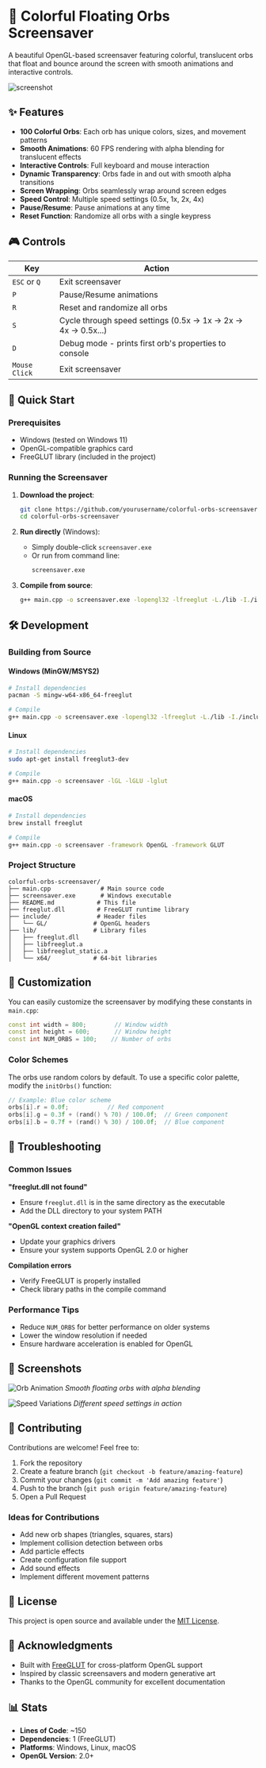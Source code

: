 # 🌈 Colorful Floating Orbs Screensaver

A beautiful OpenGL-based screensaver featuring colorful, translucent orbs that float and bounce around the screen with smooth animations and interactive controls.

![screenshot](screenshot.png)

## ✨ Features

- **100 Colorful Orbs**: Each orb has unique colors, sizes, and movement patterns
- **Smooth Animations**: 60 FPS rendering with alpha blending for translucent effects
- **Interactive Controls**: Full keyboard and mouse interaction
- **Dynamic Transparency**: Orbs fade in and out with smooth alpha transitions
- **Screen Wrapping**: Orbs seamlessly wrap around screen edges
- **Speed Control**: Multiple speed settings (0.5x, 1x, 2x, 4x)
- **Pause/Resume**: Pause animations at any time
- **Reset Function**: Randomize all orbs with a single keypress

## 🎮 Controls

| Key | Action |
|-----|--------|
| `ESC` or `Q` | Exit screensaver |
| `P` | Pause/Resume animations |
| `R` | Reset and randomize all orbs |
| `S` | Cycle through speed settings (0.5x → 1x → 2x → 4x → 0.5x...) |
| `D` | Debug mode - prints first orb's properties to console |
| `Mouse Click` | Exit screensaver |

## 🚀 Quick Start

### Prerequisites
- Windows (tested on Windows 11)
- OpenGL-compatible graphics card
- FreeGLUT library (included in the project)

### Running the Screensaver
1. **Download the project**:
   ```bash
   git clone https://github.com/yourusername/colorful-orbs-screensaver.git
   cd colorful-orbs-screensaver
   ```

2. **Run directly** (Windows):
   - Simply double-click `screensaver.exe`
   - Or run from command line:
     ```bash
     screensaver.exe
     ```

3. **Compile from source**:
   ```bash
   g++ main.cpp -o screensaver.exe -lopengl32 -lfreeglut -L./lib -I./include
   ```

## 🛠️ Development

### Building from Source

#### Windows (MinGW/MSYS2)
```bash
# Install dependencies
pacman -S mingw-w64-x86_64-freeglut

# Compile
g++ main.cpp -o screensaver.exe -lopengl32 -lfreeglut -L./lib -I./include
```

#### Linux
```bash
# Install dependencies
sudo apt-get install freeglut3-dev

# Compile
g++ main.cpp -o screensaver -lGL -lGLU -lglut
```

#### macOS
```bash
# Install dependencies
brew install freeglut

# Compile
g++ main.cpp -o screensaver -framework OpenGL -framework GLUT
```

### Project Structure
```
colorful-orbs-screensaver/
├── main.cpp              # Main source code
├── screensaver.exe       # Windows executable
├── README.md            # This file
├── freeglut.dll         # FreeGLUT runtime library
├── include/             # Header files
│   └── GL/             # OpenGL headers
├── lib/                # Library files
│   ├── freeglut.dll
│   ├── libfreeglut.a
│   ├── libfreeglut_static.a
│   └── x64/            # 64-bit libraries
```

## 🎨 Customization

You can easily customize the screensaver by modifying these constants in `main.cpp`:

```cpp
const int width = 800;        // Window width
const int height = 600;       // Window height
const int NUM_ORBS = 100;    // Number of orbs
```

### Color Schemes
The orbs use random colors by default. To use a specific color palette, modify the `initOrbs()` function:

```cpp
// Example: Blue color scheme
orbs[i].r = 0.0f;           // Red component
orbs[i].g = 0.3f + (rand() % 70) / 100.0f;  // Green component
orbs[i].b = 0.7f + (rand() % 30) / 100.0f;  // Blue component
```

## 🐛 Troubleshooting

### Common Issues

**"freeglut.dll not found"**
- Ensure `freeglut.dll` is in the same directory as the executable
- Add the DLL directory to your system PATH

**"OpenGL context creation failed"**
- Update your graphics drivers
- Ensure your system supports OpenGL 2.0 or higher

**Compilation errors**
- Verify FreeGLUT is properly installed
- Check library paths in the compile command

### Performance Tips
- Reduce `NUM_ORBS` for better performance on older systems
- Lower the window resolution if needed
- Ensure hardware acceleration is enabled for OpenGL

## 📸 Screenshots

![Orb Animation](screenshots/orb_animation.gif)
*Smooth floating orbs with alpha blending*

![Speed Variations](screenshots/speed_demo.gif)
*Different speed settings in action*

## 🤝 Contributing

Contributions are welcome! Feel free to:

1. Fork the repository
2. Create a feature branch (`git checkout -b feature/amazing-feature`)
3. Commit your changes (`git commit -m 'Add amazing feature'`)
4. Push to the branch (`git push origin feature/amazing-feature`)
5. Open a Pull Request

### Ideas for Contributions
- Add new orb shapes (triangles, squares, stars)
- Implement collision detection between orbs
- Add particle effects
- Create configuration file support
- Add sound effects
- Implement different movement patterns

## 📄 License

This project is open source and available under the [MIT License](LICENSE).

## 🙏 Acknowledgments

- Built with [FreeGLUT](http://freeglut.sourceforge.net/) for cross-platform OpenGL support
- Inspired by classic screensavers and modern generative art
- Thanks to the OpenGL community for excellent documentation

## 📊 Stats

- **Lines of Code**: ~150
- **Dependencies**: 1 (FreeGLUT)
- **Platforms**: Windows, Linux, macOS
- **OpenGL Version**: 2.0+

